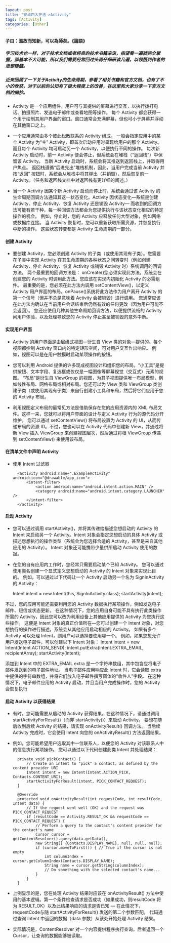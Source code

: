 ```yaml
---
layout: post
title: "安卓四大护法->Activity"
tags: [Activity]
categories: [Other]
---
```


#### 子曰：溫故而知新，可以為師矣。《論語》
##### 学习技术也一样，对于技术文档或者经典的技术书籍来说，指望看一遍就完全掌握，那基本不大可能，所以我们需要经常回过头再仔细研读几遍，以领悟到作者的思想精髓。

##### 近来回顾了一下关于Activity的生命周期，参看了相关书籍和官方文档，也有了不小的收获，对于以前的认知有了很大程度上的改善，在这里和大家分享一下官方文档的摘抄。

* Activity 是一个应用组件，用户可与其提供的屏幕进行交互，以执行拨打电话、拍摄照片、发送电子邮件或查看地图等操作。 每个 Activity 都会获得一个用于绘制其用户界面的窗口。窗口通常会充满屏幕，但也可小于屏幕并浮动在其他窗口之上。 

* 一个应用通常由多个彼此松散联系的 Activity 组成。 一般会指定应用中的某个 Activity 为“主” Activity，即首次启动应用时呈现给用户的那个 Activity。 而且每个 Activity 均可启动另一个 Activity，以便执行不同的操作。 每次新 Activity 启动时，前一 Activity 便会停止，但系统会在堆栈（“返回栈”）中保留该 Activity。 当新 Activity 启动时，系统会将其推送到返回栈上，并取得用户焦点。 返回栈遵循“后进先出”堆栈机制，因此，当用户完成当前 Activity 并按“返回”  按钮时，系统会从堆栈中将其弹出（并销毁），然后恢复前一 Activity。（任务和返回栈文档中对返回栈有更详细的阐述。） 

* 当一个 Activity 因某个新 Activity 启动而停止时，系统会通过该 Activity 的生命周期回调方法通知其这一状态变化。Activity 因状态变化—系统是创建 Activity、停止 Activity、恢复 Activity 还是销毁 Activity— 而收到的回调方法可能有若干种，每一种回调方法都会为您提供执行与该状态变化相应的特定操作的机会。 例如，停止时，您的 Activity 应释放任何大型对象，例如网络或数据库连接。 当 Activity 恢复时，您可以重新获取所需资源，并恢复执行中断的操作。 这些状态转变都是 Activity 生命周期的一部分。 

#### 创建 Activity
* 要创建 Activity，您必须创建 Activity 的子类（或使用其现有子类）。您需要在子类中实现 Activity 在其生命周期的各种状态之间转变时（例如创建 Activity、停止 Activity、恢复 Activity 或销毁 Activity 时）系统调用的回调方法。 两个最重要的回调方法是： 
onCreate()您必须实现此方法。系统会在创建您的 Activity 时调用此方法。您应该在实现内初始化 Activity 的必需组件。 最重要的是，您必须在此方法内调用 setContentView()，以定义 Activity 用户界面的布局。onPause()系统将此方法作为用户离开 Activity 的第一个信号（但并不总是意味着 Activity 会被销毁）进行调用。 您通常应该在此方法内确认在当前用户会话结束后仍然有效的任何更改（因为用户可能不会返回）。 
您还应使用几种其他生命周期回调方法，以便提供流畅的 Activity 间用户体验，以及处理导致您的 Activity 停止甚至被销毁的意外中断。

#### 实现用户界面

* Activity 的用户界面是由层级式视图—衍生自 View 类的对象—提供的。每个视图都控制 Activity 窗口内的特定矩形空间，可对用户交互作出响应。 例如，视图可以是在用户触摸时启动某项操作的按钮。 

* 您可以利用 Android 提供的许多现成视图设计和组织您的布局。“小工具”是提供按钮、文本字段、复选框或仅仅是一幅图像等屏幕视觉（交互式）元素的视图。 “布局”是衍生自 ViewGroup 的视图，为其子视图提供唯一布局模型，例如线性布局、网格布局或相对布局。您还可以为 View 类和 ViewGroup 类创建子类（或使用其现有子类）来自行创建小工具和布局，然后将它们应用于您的 Activity 布局。

* 利用视图定义布局的最常见方法是借助保存在您的应用资源内的 XML 布局文件。这样一来，您就可以将用户界面的设计与定义 Activity 行为的源代码分开维护。 您可以通过 setContentView() 将布局设置为 Activity 的 UI，从而传递布局的资源 ID。不过，您也可以在 Activity 代码中创建新 View，并通过将新 View 插入 ViewGroup 来创建视图层次，然后通过将根 ViewGroup 传递到 setContentView() 来使用该布局。
#### 在清单文件中声明 Activity
* 使用 Intent 过滤器


		<activity android:name=".ExampleActivity" android:icon="@drawable/app_icon">
		    <intent-filter>
		        <action android:name="android.intent.action.MAIN" />
		        <category android:name="android.intent.category.LAUNCHER" />
		    </intent-filter>
		</activity>

#### 启动 Activity
* 您可以通过调用 startActivity()，并将其传递给描述您想启动的 Activity 的 Intent 来启动另一个 Activity。Intent 对象会指定您想启动的具体 Activity 或描述您想执行的操作类型（系统会为您选择合适的 Activity，甚至是来自其他应用的 Activity）。 Intent 对象还可能携带少量供所启动 Activity 使用的数据。 

* 在您的自有应用内工作时，您经常只需要启动某个已知 Activity。 您可以通过使用类名创建一个显式定义您想启动的 Activity 的 Intent 对象来实现此目的。 例如，可以通过以下代码让一个 Activity 启动另一个名为 SignInActivity 的 Activity：

	Intent intent = new Intent(this, SignInActivity.class);
	startActivity(intent);

不过，您的应用可能还需要利用您的 Activity 数据执行某项操作，例如发送电子邮件、短信或状态更新。 在这种情况下，您的应用自身可能不具有执行此类操作所需的 Activity，因此您可以改为利用设备上其他应用提供的 Activity 为您执行这些操作。 这便是 Intent 对象的真正价值所在—您可以创建一个 Intent 对象，对您想执行的操作进行描述，系统会从其他应用启动相应的 Activity。 如果有多个 Activity 可以处理 Intent，则用户可以选择要使用哪一个。 例如，如果您想允许用户发送电子邮件，可以创建以下 Intent 对象： 
Intent intent = new Intent(Intent.ACTION_SEND);
intent.putExtra(Intent.EXTRA_EMAIL, recipientArray);
startActivity(intent);

添加到 Intent 中的 EXTRA_EMAIL extra 是一个字符串数组，其中包含应将电子邮件发送到的电子邮件地址。 当电子邮件应用响应此 Intent 时，它会读取 extra 中提供的字符串数组，并将它们放入电子邮件撰写窗体的“收件人”字段。 在这种情况下，电子邮件应用的 Activity 启动，并且当用户完成操作时，您的 Activity 会恢复执行

#### 启动 Activity 以获得结果
* 有时，您可能需要从启动的 Activity 获得结果。在这种情况下，请通过调用 startActivityForResult()（而非 startActivity()）来启动 Activity。 要想在随后收到后续 Activity 的结果，请实现 onActivityResult() 回调方法。 当后续 Activity 完成时，它会使用 Intent 向您的 onActivityResult() 方法返回结果。

* 例如，您可能希望用户选取其中一位联系人，以便您的 Activity 对该联系人中的信息执行某项操作。 您可以通过以下代码创建此类 Intent 并处理结果： 

		
		private void pickContact() {
		    // Create an intent to "pick" a contact, as defined by the content provider URI
		    Intent intent = new Intent(Intent.ACTION_PICK, Contacts.CONTENT_URI);
		    startActivityForResult(intent, PICK_CONTACT_REQUEST);
		}
		
		@Override
		protected void onActivityResult(int requestCode, int resultCode, Intent data) {
		    // If the request went well (OK) and the request was PICK_CONTACT_REQUEST
		    if (resultCode == Activity.RESULT_OK && requestCode == PICK_CONTACT_REQUEST) {
		        // Perform a query to the contact's content provider for the contact's name
		        Cursor cursor = getContentResolver().query(data.getData(),
		        new String[] {Contacts.DISPLAY_NAME}, null, null, null);
		        if (cursor.moveToFirst()) { // True if the cursor is not empty
		            int columnIndex = cursor.getColumnIndex(Contacts.DISPLAY_NAME);
		            String name = cursor.getString(columnIndex);
		            // Do something with the selected contact's name...
		        }
		    }
		}

* 上例显示的是，您在处理 Activity 结果时应该在 onActivityResult() 方法中使用的基本逻辑。第一个条件检查请求是否成功（如果成功，则resultCode 将为 RESULT_OK）以及此结果响应的请求是否已知 — 在此情况下，requestCode与随 startActivityForResult() 发送的第二个参数匹配。 代码通过查询 Intent 中返回的数据（data 参数）从该处开始处理 Activity 结果。 

* 实际情况是，ContentResolver 对一个内容提供程序执行查询，后者返回一个 Cursor，让查询的数据能够被读取。

